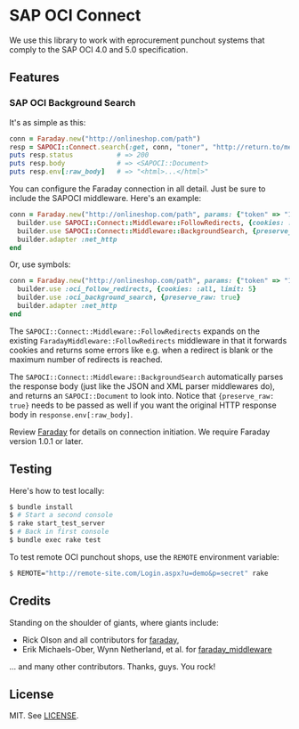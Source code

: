 # SAP OCI Connect

We use this library to work with eprocurement punchout systems that
comply to the SAP OCI 4.0 and 5.0 specification.

## Features

### SAP OCI Background Search

It's as simple as this:

```ruby
conn = Faraday.new("http://onlineshop.com/path")
resp = SAPOCI::Connect.search(:get, conn, "toner", "http://return.to/me")
puts resp.status           # => 200
puts resp.body             # => <SAPOCI::Document>
puts resp.env[:raw_body]   # => "<html>...</html>"
```

You can configure the Faraday connection in all detail. Just be sure to
include the SAPOCI middleware. Here's an example:

```ruby
conn = Faraday.new("http://onlineshop.com/path", params: {"token" => "123"}) do |builder|
  builder.use SAPOCI::Connect::Middleware::FollowRedirects, {cookies: :all, limit: 5}
  builder.use SAPOCI::Connect::Middleware::BackgroundSearch, {preserve_raw: true}
  builder.adapter :net_http
end
```

Or, use symbols:

```ruby
conn = Faraday.new("http://onlineshop.com/path", params: {"token" => "123"}) do |builder|
  builder.use :oci_follow_redirects, {cookies: :all, limit: 5}
  builder.use :oci_background_search, {preserve_raw: true}
  builder.adapter :net_http
end
```

The `SAPOCI::Connect::Middleware::FollowRedirects` expands on the existing
`FaradayMiddleware::FollowRedirects` middleware in that it forwards cookies
and returns some errors like e.g. when a redirect is blank or
the maximum number of redirects is reached.

The `SAPOCI::Connect::Middleware::BackgroundSearch` automatically parses the
response body (just like the JSON and XML parser middlewares do), and returns
an `SAPOCI::Document` to look into. Notice that `{preserve_raw: true}` needs
to be passed as well if you want the original HTTP response body in
`response.env[:raw_body]`.

Review [Faraday](https://github.com/lostisland/faraday) for details on 
connection initiation. We require Faraday version 1.0.1 or later.

## Testing

Here's how to test locally:

```sh
$ bundle install
$ # Start a second console
$ rake start_test_server
$ # Back in first console
$ bundle exec rake test
```

To test remote OCI punchout shops, use the `REMOTE` environment variable:

```sh
$ REMOTE="http://remote-site.com/Login.aspx?u=demo&p=secret" rake
```

## Credits

Standing on the shoulder of giants, where giants include:

* Rick Olson and all contributors for
  [faraday](https://github.com/lostisland/faraday),
* Erik Michaels-Ober, Wynn Netherland, et al. for
  [faraday_middleware](https://github.com/lostisland/faraday_middleware)

... and many other contributors. Thanks, guys. You rock!

## License

MIT. See [LICENSE](https://github.com/meplato/sapoci-connect/blob/master/LICENSE).
